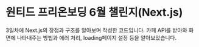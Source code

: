 # 원티드 프리온보딩 6월 챌린지(Next.js)

3일차에 Next.js의 장점과 구조를 알아보며 작성한 코드입니다.
카페 API를 받아와 화면에 나타내주는 방법과 에러 처리, loading페이지 설정 등을 알아보았습니다.
